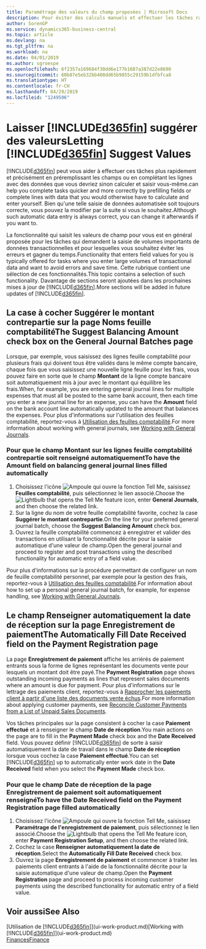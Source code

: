 ```yaml
---
title: Paramétrage des valeurs du champ proposées | Microsoft Docs
description: Pour éviter des calculs manuels et effectuer les tâches rapidement et précisément, vous pouvez configurer la saisie automatisée de données afin que Business Central renseigne les champs sélectionnés.
author: SorenGP
ms.service: dynamics365-business-central
ms.topic: article
ms.devlang: na
ms.tgt_pltfrm: na
ms.workload: na
ms.date: 04/01/2019
ms.author: sgroespe
ms.openlocfilehash: 6f2357a169684f30dd6e177b1687a387d22e8690
ms.sourcegitcommit: 60b87e5eb32bb408dd65b9855c29159b1dfbfca8
ms.translationtype: HT
ms.contentlocale: fr-CH
ms.lasthandoff: 04/29/2019
ms.locfileid: "1249506"
---
```

# <a name="letting-included365finincludesd365finmdmd-suggest-values"></a><span data-ttu-id="ae17e-103">Laisser [!INCLUDE[d365fin](includes/d365fin_md.md)] suggérer des valeurs</span><span class="sxs-lookup"><span data-stu-id="ae17e-103">Letting [!INCLUDE[d365fin](includes/d365fin_md.md)] Suggest Values</span></span>
[!INCLUDE[d365fin](includes/d365fin_md.md)] <span data-ttu-id="ae17e-104">peut vous aider à effectuer ces tâches plus rapidement et précisément en préremplissant les champs ou en complétant les lignes avec des données que vous devriez sinon calculer et saisir vous-même.</span><span class="sxs-lookup"><span data-stu-id="ae17e-104">can help you complete tasks quicker and more correctly by prefilling fields or complete lines with data that you would otherwise have to calculate and enter yourself.</span></span> <span data-ttu-id="ae17e-105">Bien qu'une telle saisie de données automatisée soit toujours correcte, vous pouvez la modifier par la suite si vous le souhaitez.</span><span class="sxs-lookup"><span data-stu-id="ae17e-105">Although such automatic data entry is always correct, you can change it afterwards if you want to.</span></span>

<span data-ttu-id="ae17e-106">La fonctionnalité qui saisit les valeurs de champ pour vous est en général proposée pour les tâches qui demandent la saisie de volumes importants de données transactionnelles et pour lesquelles vous souhaitez éviter les erreurs et gagner du temps.</span><span class="sxs-lookup"><span data-stu-id="ae17e-106">Functionality that enters field values for you is typically offered for tasks where you enter large volumes of transactional data and want to avoid errors and save time.</span></span> <span data-ttu-id="ae17e-107">Cette rubrique contient une sélection de ces fonctionnalités.</span><span class="sxs-lookup"><span data-stu-id="ae17e-107">This topic contains a selection of such functionality.</span></span> <span data-ttu-id="ae17e-108">Davantage de sections seront ajoutées dans les prochaines mises à jour de [!INCLUDE[d365fin](includes/d365fin_md.md)].</span><span class="sxs-lookup"><span data-stu-id="ae17e-108">More sections will be added in future updates of [!INCLUDE[d365fin](includes/d365fin_md.md)].</span></span>

## <a name="the-suggest-balancing-amount-check-box-on-the-general-journal-batches-page"></a><span data-ttu-id="ae17e-109">La case à cocher **Suggérer le montant contrepartie** sur la page **Noms feuille comptabilité**</span><span class="sxs-lookup"><span data-stu-id="ae17e-109">The **Suggest Balancing Amount** check box on the **General Journal Batches** page</span></span>
<span data-ttu-id="ae17e-110">Lorsque, par exemple, vous saisissez des lignes feuille comptabilité pour plusieurs frais qui doivent tous être validés dans le même compte bancaire, chaque fois que vous saisissez une nouvelle ligne feuille pour les frais, vous pouvez faire en sorte que le champ **Montant** de la ligne compte bancaire soit automatiquement mis à jour avec le montant qui équilibre les frais.</span><span class="sxs-lookup"><span data-stu-id="ae17e-110">When, for example, you are entering general journal lines for multiple expenses that must all be posted to the same bank account, then each time you enter a new journal line for an expense, you can have the **Amount** field on the bank account line automatically updated to the amount that balances the expenses.</span></span> <span data-ttu-id="ae17e-111">Pour plus d'informations sur l'utilisation des feuilles comptabilité, reportez-vous à [Utilisation des feuilles comptabilité](ui-work-general-journals.md).</span><span class="sxs-lookup"><span data-stu-id="ae17e-111">For more information about working with general journals, see [Working with General Journals](ui-work-general-journals.md).</span></span>

### <a name="to-have-the-amount-field-on-balancing-general-journal-lines-filled-automatically"></a><span data-ttu-id="ae17e-112">Pour que le champ **Montant** sur les lignes feuille comptabilité contrepartie soit renseigné automatiquement</span><span class="sxs-lookup"><span data-stu-id="ae17e-112">To have the **Amount** field on balancing general journal lines filled automatically</span></span>
1. <span data-ttu-id="ae17e-113">Choisissez l'icône ![Ampoule qui ouvre la fonction Tell Me](media/ui-search/search_small.png "Dites-moi ce que vous voulez faire"), saisissez **Feuilles comptabilité**, puis sélectionnez le lien associé.</span><span class="sxs-lookup"><span data-stu-id="ae17e-113">Choose the ![Lightbulb that opens the Tell Me feature](media/ui-search/search_small.png "Tell me what you want to do") icon, enter **General Journals**, and then choose the related link.</span></span>
2. <span data-ttu-id="ae17e-114">Sur la ligne du nom de votre feuille comptabilité favorite, cochez la case **Suggérer le montant contrepartie**.</span><span class="sxs-lookup"><span data-stu-id="ae17e-114">On the line for your preferred general journal batch, choose the **Suggest Balancing Amount** check box.</span></span>
3. <span data-ttu-id="ae17e-115">Ouvrez la feuille comptabilité commencez à enregistrer et valider des transactions en utilisant la fonctionnalité décrite pour la saisie automatique d'une valeur de champ.</span><span class="sxs-lookup"><span data-stu-id="ae17e-115">Open the general journal and proceed to register and post transactions using the described functionality for automatic entry of a field value.</span></span>       

<span data-ttu-id="ae17e-116">Pour plus d'informations sur la procédure permettant de configurer un nom de feuille comptabilité personnel, par exemple pour la gestion des frais, reportez-vous à [Utilisation des feuilles comptabilité](ui-work-general-journals.md).</span><span class="sxs-lookup"><span data-stu-id="ae17e-116">For information about how to set up a personal general journal batch, for example, for expense handling, see [Working with General Journals](ui-work-general-journals.md).</span></span>

## <a name="the-automatically-fill-date-received-field-on-the-payment-registration-page"></a><span data-ttu-id="ae17e-117">Le champ **Renseigner automatiquement la date de réception** sur la page **Enregistrement de paiement**</span><span class="sxs-lookup"><span data-stu-id="ae17e-117">The **Automatically Fill Date Received** field on the **Payment Registration** page</span></span>
<span data-ttu-id="ae17e-118">La page **Enregistrement de paiement** affiche les arriérés de paiement entrants sous la forme de lignes représentant les documents vente pour lesquels un montant doit être payé.</span><span class="sxs-lookup"><span data-stu-id="ae17e-118">The **Payment Registration** page shows outstanding incoming payments as lines that represent sales documents where an amount is due for payment.</span></span> <span data-ttu-id="ae17e-119">Pour plus d'informations sur le lettrage des paiements client, reportez-vous à [Rapprocher les paiements client à partir d'une liste des documents vente échus](receivables-how-reconcile-customer-payments-list-unpaid-sales-documents.md).</span><span class="sxs-lookup"><span data-stu-id="ae17e-119">For more information about applying customer payments, see [Reconcile Customer Payments from a List of Unpaid Sales Documents](receivables-how-reconcile-customer-payments-list-unpaid-sales-documents.md).</span></span>

<span data-ttu-id="ae17e-120">Vos tâches principales sur la page consistent à cocher la case **Paiement effectué** et à renseigner le champ **Date de réception**.</span><span class="sxs-lookup"><span data-stu-id="ae17e-120">You main actions on the page are to fill in the **Payment Made** check box and the **Date Received** field.</span></span> <span data-ttu-id="ae17e-121">Vous pouvez définir [!INCLUDE[d365fin](includes/d365fin_md.md)] de sorte à saisir automatiquement la date de travail dans le champ **Date de réception** lorsque vous cochez la case **Paiement effectué**.</span><span class="sxs-lookup"><span data-stu-id="ae17e-121">You can set [!INCLUDE[d365fin](includes/d365fin_md.md)] up to automatically enter work date in the **Date Received** field when you select the **Payment Made** check box.</span></span>

### <a name="to-have-the-date-received-field-on-the-payment-registration-page-filled-automatically"></a><span data-ttu-id="ae17e-122">Pour que le champ **Date de réception** de la page **Enregistrement de paiement** soit automatiquement renseigné</span><span class="sxs-lookup"><span data-stu-id="ae17e-122">To have the **Date Received** field on the **Payment Registration** page filled automatically</span></span>
1. <span data-ttu-id="ae17e-123">Choisissez l'icône ![Ampoule qui ouvre la fonction Tell Me](media/ui-search/search_small.png "Dites-moi ce que vous voulez faire"), saisissez **Paramétrage de l'enregistrement de paiement**, puis sélectionnez le lien associé.</span><span class="sxs-lookup"><span data-stu-id="ae17e-123">Choose the ![Lightbulb that opens the Tell Me feature](media/ui-search/search_small.png "Tell me what you want to do") icon, enter **Payment Registration Setup**, and then choose the related link.</span></span>
2. <span data-ttu-id="ae17e-124">Cochez la case **Renseigner automatiquement la date de réception**.</span><span class="sxs-lookup"><span data-stu-id="ae17e-124">Select the **Automatically Fill Date Received** check box.</span></span>
3. <span data-ttu-id="ae17e-125">Ouvrez la page **Enregistrement de paiement** et commencer à traiter les paiements client entrants à l'aide de la fonctionnalité décrite pour la saisie automatique d'une valeur de champ.</span><span class="sxs-lookup"><span data-stu-id="ae17e-125">Open the **Payment Registration** page and proceed to process incoming customer payments using the described functionality for automatic entry of a field value.</span></span>

## <a name="see-also"></a><span data-ttu-id="ae17e-126">Voir aussi</span><span class="sxs-lookup"><span data-stu-id="ae17e-126">See Also</span></span>
<span data-ttu-id="ae17e-127">[Utilisation de [!INCLUDE[d365fin](includes/d365fin_md.md)]](ui-work-product.md)</span><span class="sxs-lookup"><span data-stu-id="ae17e-127">[Working with [!INCLUDE[d365fin](includes/d365fin_md.md)]](ui-work-product.md)</span></span>  
[<span data-ttu-id="ae17e-128">Finances</span><span class="sxs-lookup"><span data-stu-id="ae17e-128">Finance</span></span>](finance.md)
